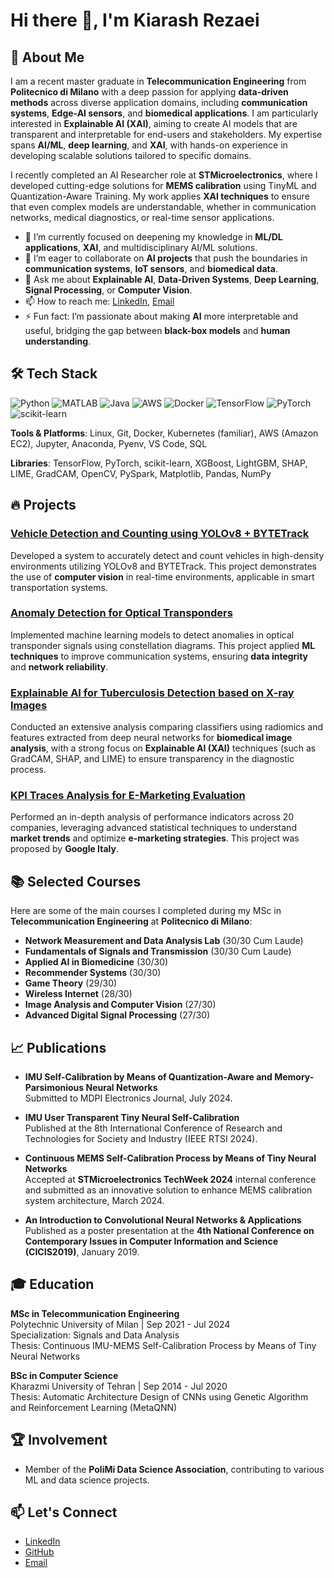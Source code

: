 # Hi there 👋, I'm Kiarash Rezaei

## 🚀 About Me
I am a recent master graduate in **Telecommunication Engineering** from **Politecnico di Milano** with a deep passion for applying **data-driven methods** across diverse application domains, including **communication systems**, **Edge-AI sensors**, and **biomedical applications**. I am particularly interested in **Explainable AI (XAI)**, aiming to create AI models that are transparent and interpretable for end-users and stakeholders. My expertise spans **AI/ML**, **deep learning**, and **XAI**, with hands-on experience in developing scalable solutions tailored to specific domains.

I recently completed an AI Researcher role at **STMicroelectronics**, where I developed cutting-edge solutions for **MEMS calibration** using TinyML and Quantization-Aware Training. My work applies **XAI techniques** to ensure that even complex models are understandable, whether in communication networks, medical diagnostics, or real-time sensor applications.

- 🌱 I’m currently focused on deepening my knowledge in **ML/DL applications**, **XAI**, and multidisciplinary AI/ML solutions.
- 👯 I’m eager to collaborate on **AI projects** that push the boundaries in **communication systems**, **IoT sensors**, and **biomedical data**.
- 💬 Ask me about **Explainable AI**, **Data-Driven Systems**, **Deep Learning**, **Signal Processing**, or **Computer Vision**.
- 📫 How to reach me: [LinkedIn](https://linkedin.com/in/kiarash-rezaei-149b4b175), [Email](mailto:kiarashrezaei@yahoo.com)
- ⚡ Fun fact: I’m passionate about making **AI** more interpretable and useful, bridging the gap between **black-box models** and **human understanding**.

## 🛠 Tech Stack
![Python](https://img.shields.io/badge/-Python-blue?style=flat-square&logo=python)
![MATLAB](https://img.shields.io/badge/-MATLAB-orange?style=flat-square&logo=matlab)
![Java](https://img.shields.io/badge/-Java-red?style=flat-square&logo=java)
![AWS](https://img.shields.io/badge/-AWS-orange?style=flat-square&logo=amazon)
![Docker](https://img.shields.io/badge/-Docker-blue?style=flat-square&logo=docker)
![TensorFlow](https://img.shields.io/badge/-TensorFlow-black?style=flat-square&logo=tensorflow)
![PyTorch](https://img.shields.io/badge/-PyTorch-orange?style=flat-square&logo=pytorch)
![scikit-learn](https://img.shields.io/badge/-scikit--learn-blue?style=flat-square&logo=scikit-learn)

**Tools & Platforms**: Linux, Git, Docker, Kubernetes (familiar), AWS (Amazon EC2), Jupyter, Anaconda, Pyenv, VS Code, SQL

**Libraries**: TensorFlow, PyTorch, scikit-learn, XGBoost, LightGBM, SHAP, LIME, GradCAM, OpenCV, PySpark, Matplotlib, Pandas, NumPy

## 🔥 Projects
### [Vehicle Detection and Counting using YOLOv8 + BYTETrack](https://github.com/kiarashRezaei/VehicleCounting-YOLOv8-ByteTrack-IACV)
Developed a system to accurately detect and count vehicles in high-density environments utilizing YOLOv8 and BYTETrack. This project demonstrates the use of **computer vision** in real-time environments, applicable in smart transportation systems.

### [Anomaly Detection for Optical Transponders](https://github.com/kiarashRezaei/AnomalyDetection_OpticalTransponders-NDA)
Implemented machine learning models to detect anomalies in optical transponder signals using constellation diagrams. This project applied **ML techniques** to improve communication systems, ensuring **data integrity** and **network reliability**.

### [Explainable AI for Tuberculosis Detection based on X-ray Images](https://github.com/kiarashRezaei/XrayClassifier-CNN-Radiomics-XAI-AppliedAIinBiomed)
Conducted an extensive analysis comparing classifiers using radiomics and features extracted from deep neural networks for **biomedical image analysis**, with a strong focus on **Explainable AI (XAI)** techniques (such as GradCAM, SHAP, and LIME) to ensure transparency in the diagnostic process.

### [KPI Traces Analysis for E-Marketing Evaluation](https://github.com/kiarashRezaei/KPIAnalysisForE-MarketingEvaluation-ADSP)
Performed an in-depth analysis of performance indicators across 20 companies, leveraging advanced statistical techniques to understand **market trends** and optimize **e-marketing strategies**. This project was proposed by **Google Italy**.

## 📚 Selected Courses
Here are some of the main courses I completed during my MSc in **Telecommunication Engineering** at **Politecnico di Milano**:

- **Network Measurement and Data Analysis Lab** (30/30 Cum Laude)
- **Fundamentals of Signals and Transmission** (30/30 Cum Laude)
- **Applied AI in Biomedicine** (30/30)
- **Recommender Systems** (30/30)
- **Game Theory** (29/30)
- **Wireless Internet** (28/30)
- **Image Analysis and Computer Vision** (27/30)
- **Advanced Digital Signal Processing** (27/30)


## 📈 Publications
- **IMU Self-Calibration by Means of Quantization-Aware and Memory-Parsimonious Neural Networks**  
  Submitted to MDPI Electronics Journal, July 2024.

- **IMU User Transparent Tiny Neural Self-Calibration**  
  Published at the 8th International Conference of Research and Technologies for Society and Industry (IEEE RTSI 2024).

- **Continuous MEMS Self-Calibration Process by Means of Tiny Neural Networks**  
  Accepted at **STMicroelectronics TechWeek 2024** internal conference and submitted as an innovative solution to enhance MEMS calibration system architecture, March 2024.

- **An Introduction to Convolutional Neural Networks & Applications**  
  Published as a poster presentation at the **4th National Conference on Contemporary Issues in Computer Information and Science (CICIS2019)**, January 2019.

## 🎓 Education
**MSc in Telecommunication Engineering**  
Polytechnic University of Milan | Sep 2021 - Jul 2024  
Specialization: Signals and Data Analysis  
Thesis: Continuous IMU-MEMS Self-Calibration Process by Means of Tiny Neural Networks

**BSc in Computer Science**  
Kharazmi University of Tehran | Sep 2014 - Jul 2020  
Thesis: Automatic Architecture Design of CNNs using Genetic Algorithm and Reinforcement Learning (MetaQNN)

## 🏆 Involvement

- Member of the **PoliMi Data Science Association**, contributing to various ML and data science projects.

## 📫 Let's Connect
- [LinkedIn](https://linkedin.com/in/kiarash-rezaei-149b4b175)
- [GitHub](https://github.com/kiarashRezaei)
- [Email](mailto:kiarashrezaei@yahoo.com)
